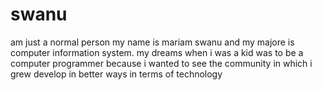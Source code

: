 # swanu
am just a normal person 
my name is mariam swanu and my majore is computer information system.
my dreams when i was a kid was to be a computer programmer because i wanted to see the community in which i  grew develop in better ways 
in terms of technology


